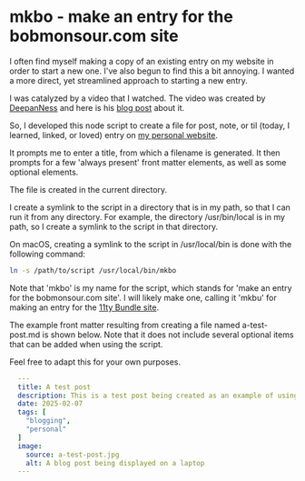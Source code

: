 # mkbo - make an entry for the bobmonsour.com site

I often find myself making a copy of an existing entry on my website in order to start a new one. I've also begun to find this a bit annoying. I wanted a more direct, yet streamlined approach to starting a new entry.

I was catalyzed by a video that I watched. The video was created by [DeepanNess](https://deepakness.com/) and here is his [blog post](https://deepakness.com/blog/create-posts-faster-11ty/) about it.

So, I developed this node script to create a file for post, note, or til (today, I learned, linked, or loved) entry on [my personal website](https://bobmonsour.com).

It prompts me to enter a title, from which a filename is generated.
It then prompts for a few 'always present' front matter elements,
as well as some optional elements.

The file is created in the current directory.

I create a symlink to the script in a directory that is in my path, so that I can run it from any directory. For example, the directory /usr/bin/local is in my path, so I create a symlink to the script in that directory.

On macOS, creating a symlink to the script in /usr/local/bin is done with the following command:

```bash
ln -s /path/to/script /usr/local/bin/mkbo
```

Note that 'mkbo' is my name for the script, which stands for 'make an entry for the bobmonsour.com site'. I will likely make one, calling it 'mkbu' for making an entry for the [11ty Bundle site](https://11tybundle.dev).

The example front matter resulting from creating a file named a-test-post.md is shown below. Note that it does not include several optional items that can be added when using the script.

Feel free to adapt this for your own purposes.

```yaml
  ---
  title: A test post
  description: This is a test post being created as an example of using this tool.
  date: 2025-02-07
  tags: [
    "blogging",
    "personal"
  ]
  image:
    source: a-test-post.jpg
    alt: A blog post being displayed on a laptop
  ---
```
